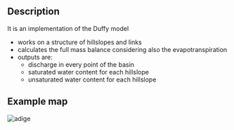 ## Description ##

It is an implementation of the Duffy model
  * works on a structure of hillslopes and links
  * calculates the full mass balance considering also the evapotranspiration
  * outputs are:
    * discharge in every point of the basin
    * saturated water content for each hillslope
    * unsaturated water content for each hillslope


## Example map ##

<img src='http://wiki.jgrasstools.googlecode.com/hg/images/hortonmachine/adige.png' alt='adige' />